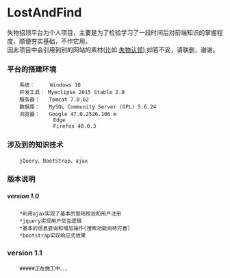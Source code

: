 # LostAndFind
失物招领平台为个人项目，主要是为了检验学习了一段时间后对前端知识的掌握程度，顺便夯实基础，不作它用。		
因此项目中会引用到别的网站的素材(比如 [失物认领](http://www.shiwurenling.com/ "参考网站")),如若不妥，请联删，谢谢。

### 平台的搭建环境	
		系统：     Windows 10 
		开发工具： Myeclipse 2015 Stable 2.0
        服务器：   Tomcat 7.0.62
        数据库：   MySQL Community Server (GPL) 5.6.24
        浏览器：   Google 47.0.2526.106 m
                   Edge 
                   Firefox 40.0.3
### 涉及到的知识技术	
		jQuery、BootStrap、ajax
### 版本说明

##### version 1.0
		*利用ajax实现了基本的登陆校验和用户注册
		*jquery实现用户交互逻辑
		*基本的信息查询和增加操作(搜索功能尚待完善)
		*bootstrap实现响应式效果

### version 1.1
        #####正在施工中、、、